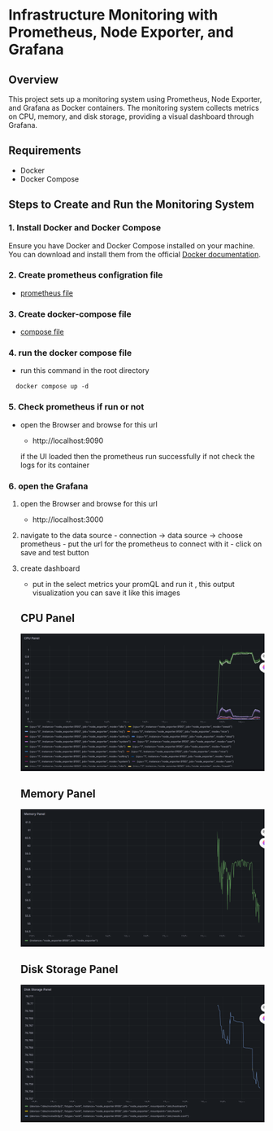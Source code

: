 # Infrastructure Monitoring with Prometheus, Node Exporter, and Grafana

## Overview

This project sets up a monitoring system using Prometheus, Node Exporter, and Grafana as Docker containers. The monitoring system collects metrics on CPU, memory, and disk storage, providing a visual dashboard through Grafana.


## Requirements

- Docker
- Docker Compose

## Steps to Create and Run the Monitoring System

### 1. Install Docker and Docker Compose

Ensure you have Docker and Docker Compose installed on your machine. You can download and install them from the official [Docker documentation](https://docs.docker.com/get-docker/).

### 2. Create prometheus configration file
  
   - [prometheus file](prometheus.yml)

### 3. Create docker-compose file
  
   - [compose file](docker-compose.yaml)


### 4. run the docker compose file
     
   - run this command in the root directory  

   ``` 
     docker compose up -d
   ```  

### 5. Check prometheus if run or not

   - open the Browser and browse for this url

      - http://localhost:9090

      if the UI loaded then the prometheus run successfully if not check the logs for its container


### 6. open the Grafana
 
  1. open the Browser and browse for this url

      - http://localhost:3000
 
  2. navigate to the data source
    - connection -> data source -> choose prometheus
    - put the url for the prometheus to connect with it
    - click on save and test button


  3. create dashboard 
     - put in the select metrics your promQL and run it , this output visualization you can save it 
      like this images

      ## CPU Panel
      ![CPU Panel](images/CPU_panel.png) 

      ## Memory Panel
      ![Memory Panel](images/memory_panael.png) 

      ## Disk Storage Panel
      ![Disk Storage Panel](images/disk_storage.png) 

    

